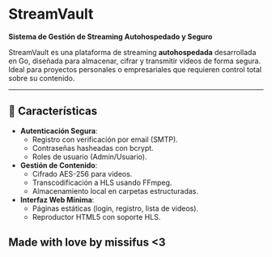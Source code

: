 # StreamVault  
**Sistema de Gestión de Streaming Autohospedado y Seguro**  

StreamVault es una plataforma de streaming **autohospedada** desarrollada en Go, diseñada para almacenar, cifrar y transmitir videos de forma segura. Ideal para proyectos personales o empresariales que requieren control total sobre su contenido.  

---

## 🚀 Características  
- **Autenticación Segura**:  
  - Registro con verificación por email (SMTP).  
  - Contraseñas hasheadas con bcrypt.  
  - Roles de usuario (Admin/Usuario).  
- **Gestión de Contenido**:  
  - Cifrado AES-256 para videos.  
  - Transcodificación a HLS usando FFmpeg.  
  - Almacenamiento local en carpetas estructuradas.  
- **Interfaz Web Mínima**:  
  - Páginas estáticas (login, registro, lista de videos).  
  - Reproductor HTML5 con soporte HLS.  

Made with love by missifus <3
---